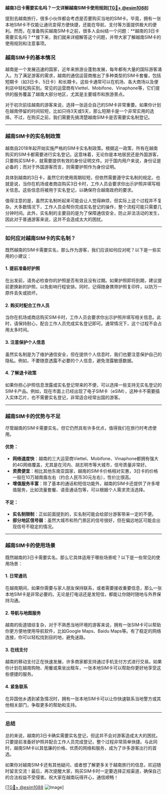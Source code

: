 **越南3日卡需要实名吗？一文详解越南SIM卡使用规则[[TG💪+ @esim1088](https://t.me/s/esim1088)]**

提到去越南旅行，很多小伙伴都会考虑是否要购买当地的SIM卡。毕竟，拥有一张本地SIM卡不仅能让通讯变得方便快捷，还能在导航、支付等方面提供极大的便利。然而，在准备购买越南SIM卡之前，很多人会纠结一个问题：**越南的3日卡需要实名吗？**接下来，我们就来详细解答这个问题，并带大家了解越南SIM卡的使用规则和注意事项。

### 越南SIM卡的基本情况

越南是一个发展迅速的国家，近年来旅游业蓬勃发展，每年都有大量的国际游客涌入。为了满足游客的需求，越南的通信运营商推出了多种类型的SIM卡套餐，包括短期卡（如3日卡、5日卡）和长期卡。这些卡通常可以在机场、各大商场以及便利店中轻松购买到。常见的运营商有Viettel、Mobifone、Vinaphone等，它们提供的服务覆盖了越南大部分地区，尤其是主要城市和旅游景点。

对于初次前往越南的游客来说，选择一张适合自己的SIM卡非常重要。如果你计划在越南停留的时间较短，比如只待3天或5天，那么短期卡是一个非常实用的选择。不过，在购买之前，我们需要先搞清楚越南SIM卡是否需要实名制登记。

---

### 越南SIM卡的实名制政策

越南自2018年起开始实施严格的SIM卡实名制政策。根据这一政策，所有在越南购买的SIM卡都需要进行实名登记。这意味着，无论你是本地居民还是外国游客，只要购买SIM卡，就需要提供有效的身份证明文件。对于国内用户来说，身份证是必备的；而对于外国游客而言，则需要护照作为身份证明。

具体到越南的3日卡，虽然它的使用周期较短，但依然需要遵守实名制的规定。也就是说，当你在机场或者商店购买3日卡时，工作人员会要求你出示护照并填写相关信息。这些信息将被用于实名登记，以确保符合越南政府的要求。

值得注意的是，虽然实名制听起来可能会让人觉得麻烦，但实际上这个过程并不复杂。大多数情况下，工作人员会帮你完成实名登记的操作，整个流程可能只需要几分钟时间。此外，实名制的主要目的是为了保障通信安全，防止非法活动的发生，因此对于普通游客来说，这并不会造成太大的困扰。

---

### 如何应对越南SIM卡的实名制？

既然越南的SIM卡需要实名，那么作为游客，我们应该如何应对呢？以下是一些实用的小建议：

#### 1. **提前准备好护照**
   在出发前，请务必检查你的护照是否有效且没有过期。如果护照即将到期，建议提前更换新的护照，以免影响行程安排。同时，记得随身携带护照复印件，以防万一原件丢失或损坏。

#### 2. **购买时配合工作人员**
   当你在机场或商店购买SIM卡时，工作人员会要求你出示护照并填写相关信息。此时，请保持耐心，配合工作人员完成实名登记即可。通常情况下，这个过程不会占用太多时间。

#### 3. **注意保护个人信息**
   虽然实名制是为了维护通信安全，但在提供个人信息时，我们也要注意保护自己的隐私。例如，不要随意透露不必要的个人信息，避免泄露敏感数据。

#### 4. **了解退卡政策**
   如果你担心护照信息泄露或实名登记带来的不便，可以选择一些支持无实名登记的SIM卡产品。例如，现在市面上已经出现了电子SIM卡（eSIM），这种卡不需要插入实体芯片，也不需要实名登记，非常适合经常出国的游客。

---

### 越南SIM卡的优势与不足

尽管越南的SIM卡需要实名，但它仍然具有许多优点，值得我们在旅行时考虑使用。

#### 优势：
- **网络速度快**：越南的三大运营商Viettel、Mobifone、Vinaphone都拥有强大的4G网络覆盖，尤其是在河内、胡志明市等大城市，信号质量非常好。
- **资费便宜**：相比其他东南亚国家，越南的SIM卡价格相对实惠，3日卡的价格一般在10万越南盾左右（约合人民币30元左右），性价比很高。
- **增值服务丰富**：除了基本的通话和短信功能外，越南的SIM卡还提供了许多增值服务，比如流量套餐、语音通话包等，可以根据个人需求灵活选择。

#### 不足：
- **实名制限制**：正如前面提到的，实名制可能会给部分游客带来一定的不便。
- **部分地区信号弱**：虽然大城市和热门景区的信号很好，但在偏远地区可能会出现信号不稳定的情况。

---

### 越南SIM卡的使用场景

既然越南的3日卡需要实名，那么它具体适用于哪些场景呢？以下是一些常见的使用场景：

#### 1. **日常通讯**
   在越南期间，如果你需要与家人朋友保持联系，或者需要接收重要信息，那么一张本地SIM卡是非常必要的。无论是打电话还是发短信，都能让你随时随地与外界保持沟通。

#### 2. **导航与地图服务**
   越南的街道错综复杂，对于不熟悉当地环境的游客来说，拥有一张SIM卡可以帮助你更方便地使用导航软件，比如Google Maps、Baidu Maps等。有了稳定的网络连接，你可以轻松找到目的地，避免迷路。

#### 3. **在线支付**
   越南的移动支付正在快速发展，许多商家都支持通过手机支付方式进行交易。如果你计划在越南购物、用餐或乘坐出租车，一张本地SIM卡可以帮助你更好地享受这些便捷的服务。

#### 4. **紧急联系**
   在异国他乡遇到紧急情况时，拥有一张本地SIM卡可以让你快速联系当地警方或其他相关部门，争取更多的帮助和支持。

---

### 总结

总的来说，越南的3日卡确实需要实名登记，但这并不会对游客造成太大的困扰。只要提前准备好护照并配合工作人员完成登记，整个过程非常简单快捷。与此同时，越南SIM卡以其低廉的价格、优质的网络和服务，成为了许多游客出行的首选。

如果你对越南SIM卡还有其他疑问，或者想了解更多关于越南旅行的信息，欢迎随时留言交流！最后，再次提醒大家，购买SIM卡时一定要选择正规渠道，确保自己的合法权益不受侵害。祝大家在越南玩得开心，通信顺畅！

[[TG💪+ @esim1088](https://t.me/s/esim1088) ![Image](https://i.postimg.cc/4NQfJmqS/Snipaste-2025-05-13-00-14-12.png)]